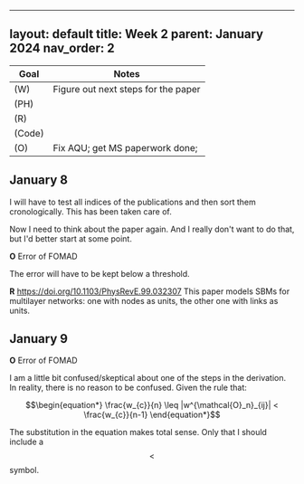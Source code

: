  ---
layout: default
title: Week 2
parent: January 2024
nav_order: 2
---

| Goal | Notes |
| ----------- | ----------- |                               
|(W)|Figure out next steps for the paper |
|(PH)| |
|(R)| |
|(Code)| |
|(O)|Fix AQU; get MS paperwork done; |


## January 8

I will have to test all indices of the publications and then sort them cronologically.
This has been taken care of.

Now I need to think about the paper again. And I really don't want to do that, but I'd better start at some point.

**O** Error of FOMAD

The error will have to be kept below a threshold.

**R** https://doi.org/10.1103/PhysRevE.99.032307
This paper models SBMs for multilayer networks: one with nodes as units, the other one with links as units.

## January 9

**O** Error of FOMAD

I am a little bit confused/skeptical about one of the steps in the derivation. In reality, there is no reason to be confused. Given the rule that:

$$\begin{equation*}
\frac{w_{c}}{n} \leq |w^{\mathcal{O}_n}_{ij}| < \frac{w_{c}}{n-1}
\end{equation*}$$

The substitution in the equation makes total sense. Only that I should include a $$<$$ symbol.